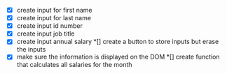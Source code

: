 *[x] create input for first name
*[x] create input for last name
*[x] create input id number
*[x] create input job title
*[x] create input annual salary
*[] create a button to store inputs but erase the inputs
*[x] make sure the information is displayed on the DOM
*[] create function that calculates all salaries for the month

